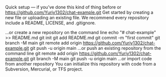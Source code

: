 Quick setup — if you’ve done this kind of thing before
or	
https://github.com/Yuriy1302/chat-example.git
Get started by creating a new file or uploading an existing file. We recommend every repository include a README, LICENSE, and .gitignore.

…or create a new repository on the command line
echo "# chat-example" >> README.md
  git init
  git add README.md
  git commit -m "first commit"
  git branch -M main
  git remote add origin https://github.com/Yuriy1302/chat-example.git
  git push -u origin main
…or push an existing repository from the command line
git remote add origin https://github.com/Yuriy1302/chat-example.git
  git branch -M main
  git push -u origin main
…or import code from another repository
You can initialize this repository with code from a Subversion, Mercurial, or TFS project.